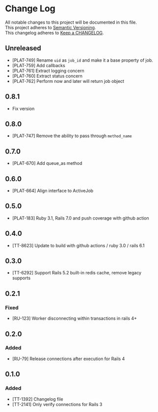 # Change Log

All notable changes to this project will be documented in this file.  
This project adheres to [Semantic Versioning](http://semver.org/).  
This changelog adheres to [Keep a CHANGELOG](http://keepachangelog.com/).

## Unreleased

- [PLAT-749] Rename `uid` as `job_id` and make it a base property of job.
- [PLAT-759] Add callbacks
- [PLAT-761] Extract logging concern
- [PLAT-760] Extract status concern
- [PLAT-762] Perform now and later will return job object

## 0.8.1

- Fix version

## 0.8.0

- [PLAT-747] Remove the ability to pass through `method_name`

## 0.7.0

- [PLAT-670] Add queue_as method

## 0.6.0

- [PLAT-664] Align interface to ActiveJob

## 0.5.0

- [PLAT-183] Ruby 3.1, Rails 7.0 and push coverage with github action

## 0.4.0

- [TT-8623] Update to build with github actions / ruby 3.0 / rails 6.1

## 0.3.0

- [TT-6292] Support Rails 5.2 built-in redis cache, remove legacy supports

## 0.2.1

### Fixed

- [RU-123] Worker disconnecting within transactions in rails 4+

## 0.2.0

### Added

- [RU-79] Release connections after execution for Rails 4

## 0.1.0

### Added

- [TT-1392] Changelog file
- [TT-2141] Only verify connections for Rails 3
